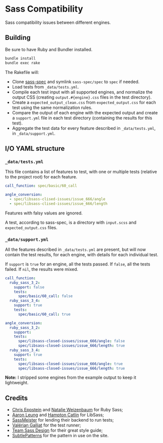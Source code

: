Sass Compatibility
==================

Sass compatibility issues between different engines.

## Building

Be sure to have Ruby and Bundler installed.

```sh
bundle install
bundle exec rake
```

The Rakefile will:

* Clone [sass-spec](https://github.com/sass/sass-spec) and symlink
  `sass-spec/spec` to `spec` if needed.
* Load tests from `_data/tests.yml`.
* Compile each test input with all supported engines, and normalize the
  output CSS (creating `output.#{engine}.css` files in the test
  directory).
* Create a `expected_output_clean.css` from `expected_output.css` for
  each test using the same normalization rules.
* Compare the output of each engine with the expected output and create
  a `support.yml` file in each test directory (containing the results
  for this test).
* Aggregate the test data for every feature described in
  `_data/tests.yml`, in `_data/support.yml`.

## I/O YAML structure

### `_data/tests.yml`

This file contains a list of features to test, with one or multiple
tests (relative to the project root) for each feature.

```yaml
call_function: spec/basic/60_call

angle_conversion:
  - spec/libsass-clised-issues/issue_666/angle
  - spec/libsass-clised-issues/issue_666/length
```

Features with falsy values are ignored.

A test, according to sass-spec, is a directory with `input.scss` and
`expected_output.css` files.

### `_data/support.yml`

All the features described in `_data/tests.yml` are present, but will
now contain the test results, for each engine, with details for each
individual test.

If `support` is `true` for an engine, all the tests passed. If `false`,
all the tests failed. If `nil`, the results were mixed.

```yaml
call_function:
  ruby_sass_3_2:
    support: false
    tests:
      spec/basic/60_call: false
  ruby_sass_3_4:
    support: true
    tests:
      spec/basic/60_call: true

angle_conversion:
  ruby_sass_3_2:
    support:
    tests:
      spec/libsass-closed-issues/issue_666/angle: false
      spec/libsass-closed-issues/issue_666/length: true
  ruby_sass_3_4:
    support: true
    tests:
      spec/libsass-closed-issues/issue_666/angle: true
      spec/libsass-closed-issues/issue_666/length: true
```

**Note:** I stripped some engines from the example output to keep it
lightweight.

## Credits

* [Chris Eppstein](https://twitter.com/chriseppstein) and [Natalie Weizenbaum](https://twitter.com/nex3) for Ruby Sass;
* [Aaron Leung](https://twitter.com/akhleung) and [Hampton Catlin](https://twitter.com/hcatlin) for LibSass;
* [SassMeister](https://twitter.com/sassmeisterapp) for lending their backend to run tests;
* [Valérian Galliat](https://twitter.com/valeriangalliat) for the test runner;
* [Team Sass Design](https://twitter.com/teamsassdesign) for their great style guide;
* [SubtlePatterns](http://subtlepatterns.com/) for the pattern in use on the site.
